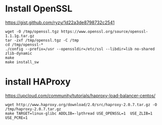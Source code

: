 # Install OpenSSL
https://gist.github.com/ryzy/1d22a3de8798732c2541

```
wget -O /tmp/openssl.tgz https://www.openssl.org/source/openssl-1.1.1g.tar.gz
tar -zxf /tmp/openssl.tgz -C /tmp
cd /tmp/openssl-*
./config --prefix=/usr --openssldir=/etc/ssl --libdir=lib no-shared zlib-dynamic
make
make install_sw
```

# install HAProxy
https://upcloud.com/community/tutorials/haproxy-load-balancer-centos/

```
wget http://www.haproxy.org/download/2.0/src/haproxy-2.0.7.tar.gz -O /tmp/haproxy-2.0.7.tar.gz
make TARGET=linux-glibc ADDLIB=-lpthread USE_OPENSSL=1  USE_ZLIB=1 USE_PCRE=1
```